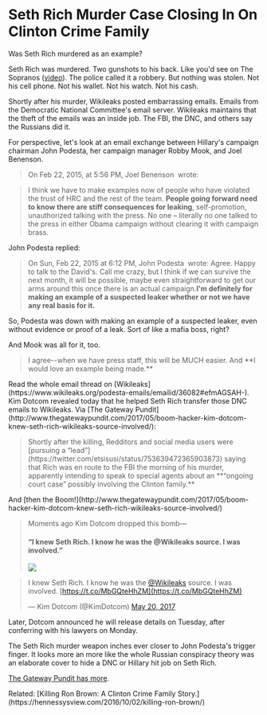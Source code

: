 # Seth Rich Murder Case Closing In On Clinton Crime Family

Was Seth Rich murdered as an example?

Seth Rich was murdered. Two gunshots to his back. Like you'd see on The Sopranos ([video](https://youtu.be/fc5QWxQ_leI)). The police called it a robbery. But nothing was stolen. Not his cell phone. Not his wallet. Not his watch. Not his cash.

Shortly after his murder, Wikileaks posted embarrassing emails. Emails from the Democratic National Committee's email server. Wikileaks maintains that the theft of the emails was an inside job. The FBI, the DNC, and others say the Russians did it.

For perspective, let's look at an email exchange between Hillary's campaign chairman John Podesta, her campaign manager Robby Mook, and Joel Benenson.

> On Feb 22, 2015, at 5:56 PM, Joel Benenson  wrote:

> I think we have to make examples now of people who have violated the trust of HRC and the rest of the team. **People going forward need to know there are stiff consequences for leaking**, self-promotion, unauthorized talking with the press. No one – literally no one talked to the press in either Obama campaign without clearing it with campaign brass.

John Podesta replied:

> On Sun, Feb 22, 2015 at 6:12 PM, John Podesta  wrote: Agree. Happy to talk to the David's. Call me crazy, but I think if we can survive the next month, it will be possible, maybe even straightforward to get our arms around this once there is an actual campaign.**<span class="efm-hi">I'm definitely for making an example of a suspected leaker whether or not we have any real basis for it.</span>**

So, Podesta was down with making an example of a suspected leaker, even without evidence or proof of a leak. Sort of like a mafia boss, right?

And Mook was all for it, too.

> <div class="email-content"><span class="efm-parent">I agree--when we have press staff, this will be MUCH easier. And **I would love an example being made.**</span></div>

<div class="email-content">Read the whole email thread on [Wikileaks](https://www.wikileaks.org/podesta-emails/emailid/36082#efmAGSAH-).</div>

<div class="email-content"></div>

<div class="email-content">Kim Dotcom revealed today that he helped Seth Rich transfer those DNC emails to Wikileaks. Via [The Gateway Pundit](http://www.thegatewaypundit.com/2017/05/boom-hacker-kim-dotcom-knew-seth-rich-wikileaks-source-involved/):</div>

> <div class="email-content" style="text-align: left;">Shortly after the killing, Redditors and social media users were [pursuing a “lead”](https://twitter.com/etsisusi/status/753639472365903873) saying that Rich was en route to the FBI the morning of his murder, apparently intending to speak to special agents about an **“ongoing court case” possibly involving the Clinton family.**</div>

<div class="email-content" style="text-align: left;">And [then the Boom!](http://www.thegatewaypundit.com/2017/05/boom-hacker-kim-dotcom-knew-seth-rich-wikileaks-source-involved/)</div>

<div class="email-content" style="text-align: left;"></div>

<div class="email-content" style="text-align: left;">

> Moments ago Kim Dotcom dropped this bomb—
> 
> #### **“I knew Seth Rich. I know he was the @Wikileaks source. I was involved.”**
> 
> ![](http://16004-presscdn-0-50.pagely.netdna-cdn.com/wp-content/uploads/kim-dotcom-seth-rich-1-575x177.jpg)

> I knew Seth Rich. I know he was the [@Wikileaks](https://twitter.com/wikileaks) source. I was involved. [https://t.co/MbGQteHhZM](https://t.co/MbGQteHhZM)
> 
> — Kim Dotcom (@KimDotcom) [May 20, 2017](https://twitter.com/KimDotcom/status/865987139166552064)

</div>

Later, Dotcom announced he will release details on Tuesday, after conferring with his lawyers on Monday.

The Seth Rich murder weapon inches ever closer to John Podesta's trigger finger. It looks more an more like the whole Russian conspiracy theory was an elaborate cover to hide a DNC or Hillary hit job on Seth Rich.

[The Gateway Pundit has more](http://www.thegatewaypundit.com/2017/05/boom-hacker-kim-dotcom-knew-seth-rich-wikileaks-source-involved/).

<div class="email-content"></div>

<div class="email-content">Related: [Killing Ron Brown: A Clinton Crime Family Story.](https://hennessysview.com/2016/10/02/killing-ron-brown/)</div>